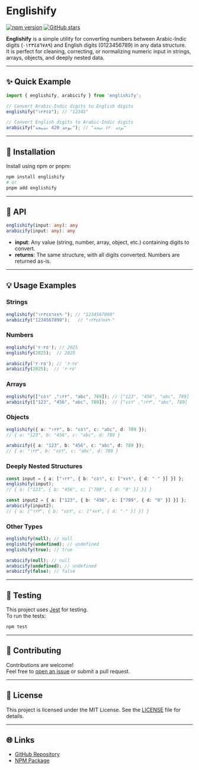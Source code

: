 # Englishify

[![npm version](https://img.shields.io/npm/v/englishify.svg)](https://www.npmjs.com/package/englishify)
[![GitHub stars](https://img.shields.io/github/stars/iHani/englishify.svg?style=social)](https://github.com/iHani/englishify)

**Englishify** is a simple utility for converting numbers between Arabic-Indic digits (٠١٢٣٤٥٦٧٨٩) and English digits (0123456789) in any data structure.  
It is perfect for cleaning, correcting, or normalizing numeric input in strings, arrays, objects, and deeply nested data.

---

## ✨ Quick Example

```typescript
import { englishify, arabicify } from 'englishify';

// Convert Arabic-Indic digits to English digits
englishify("١٢٣٤٥"); // "12345"

// Convert English digits to Arabic-Indic digits
arabicify("يوجد 420 نتيجة"); // "يوجد ٤٢٠ نتيجة"
```

---

## 🚀 Installation

Install using npm or pnpm:

```bash
npm install englishify
# or
pnpm add englishify
```

---

## 📝 API

```typescript
englishify(input: any): any
arabicify(input: any): any
```

- **input**: Any value (string, number, array, object, etc.) containing digits to convert.
- **returns**: The same structure, with all digits converted. Numbers are returned as-is.

---

## 💡 Usage Examples

### Strings

```typescript
englishify("١٢٣٤٥٦٧٨٩٠"); // "1234567890"
arabicify("1234567890");   // "١٢٣٤٥٦٧٨٩٠"
```

### Numbers

```typescript
englishify('٢٠٢٥'); // 2025
englishify(2025);  // 2025

arabicify('٢٠٢٥'); // '٢٠٢٥'
arabicify(2025);  // '٢٠٢٥'

```

### Arrays

```typescript
englishify(["١٢٣", "٤٥٦", "abc", 789]); // ["123", "456", "abc", 789]
arabicify(["123", "456", "abc", 789]);  // ["١٢٣", "٤٥٦", "abc", 789]
```

### Objects

```typescript
englishify({ a: "١٢٣", b: "٤٥٦", c: "abc", d: 789 });
// { a: "123", b: "456", c: "abc", d: 789 }

arabicify({ a: "123", b: "456", c: "abc", d: 789 });
// { a: "١٢٣", b: "٤٥٦", c: "abc", d: 789 }
```

### Deeply Nested Structures

```typescript
const input = { a: ["١٢٣", { b: "٤٥٦", c: ["٧٨٩", { d: "٠" }] }] };
englishify(input);
// { a: ["123", { b: "456", c: ["789", { d: "0" }] }] }

const input2 = { a: ["123", { b: "456", c: ["789", { d: "0" }] }] };
arabicify(input2);
// { a: ["١٢٣", { b: "٤٥٦", c: ["٧٨٩", { d: "٠" }] }] }
```

### Other Types

```typescript
englishify(null); // null
englishify(undefined); // undefined
englishify(true); // true

arabicify(null); // null
arabicify(undefined); // undefined
arabicify(false); // false
```

---

## 🧪 Testing

This project uses [Jest](https://jestjs.io/) for testing.  
To run the tests:

```bash
npm test
```

---

## 🤝 Contributing

Contributions are welcome!  
Feel free to [open an issue](https://github.com/iHani/englishify/issues) or submit a pull request.

---

## 📄 License

This project is licensed under the MIT License. See the [LICENSE](LICENSE) file for details.

---

## 🌐 Links

- [GitHub Repository](https://github.com/iHani/englishify)
- [NPM Package](https://www.npmjs.com/package/englishify)